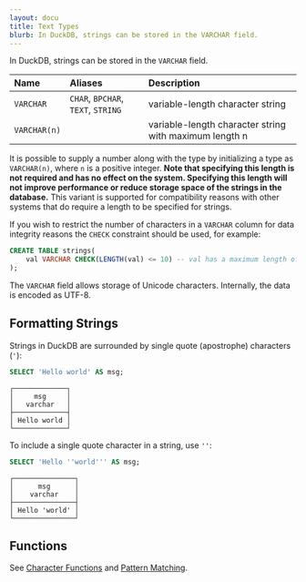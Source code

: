 ```yaml
---
layout: docu
title: Text Types
blurb: In DuckDB, strings can be stored in the VARCHAR field.
---
```


In DuckDB, strings can be stored in the `VARCHAR` field.

<div class="narrow_table"></div>

| Name | Aliases | Description |
|:---|:---|:---|
| `VARCHAR` | `CHAR`, `BPCHAR`, `TEXT`, `STRING` | variable-length character string |
| `VARCHAR(n)` |  | variable-length character string with maximum length n |

It is possible to supply a number along with the type by initializing a type as `VARCHAR(n)`,  where `n` is a positive integer. **Note that specifying this length is not required and has no effect on the system. Specifying this length will not improve performance or reduce storage space of the strings in the database.** This variant is supported for compatibility reasons with other systems that do require a length to be specified for strings.

If you wish to restrict the number of characters in a `VARCHAR` column for data integrity reasons the `CHECK` constraint should be used, for example:


```sql
CREATE TABLE strings(
    val VARCHAR CHECK(LENGTH(val) <= 10) -- val has a maximum length of 10 characters
);
```

The `VARCHAR` field allows storage of Unicode characters. Internally, the data is encoded as UTF-8.

## Formatting Strings

Strings in DuckDB are surrounded by single quote (apostrophe) characters (`'`):

```sql
SELECT 'Hello world' AS msg;
```
```text
┌─────────────┐
│     msg     │
│   varchar   │
├─────────────┤
│ Hello world │
└─────────────┘
```

To include a single quote character in a string, use `''`:

```sql
SELECT 'Hello ''world''' AS msg;
```
```text
┌───────────────┐
│      msg      │
│    varchar    │
├───────────────┤
│ Hello 'world' │
└───────────────┘
```

## Functions

See [Character Functions](../../sql/functions/char) and [Pattern Matching](../../sql/functions/patternmatching).

